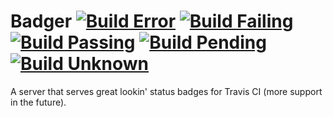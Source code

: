 # Badger [![Build Error](https://rawgithub.com/rafalchmiel/badger/master/static/travis_error.svg)](#) [![Build Failing](https://rawgithub.com/rafalchmiel/badger/master/static/travis_failing.svg)](#) [![Build Passing](https://rawgithub.com/rafalchmiel/badger/master/static/travis_passing.svg)](#) [![Build Pending](https://rawgithub.com/rafalchmiel/badger/master/static/travis_pending.svg)](#) [![Build Unknown](https://rawgithub.com/rafalchmiel/badger/master/static/travis_unknown.svg)](#)
A server that serves great lookin' status badges for Travis CI (more support in the future).
